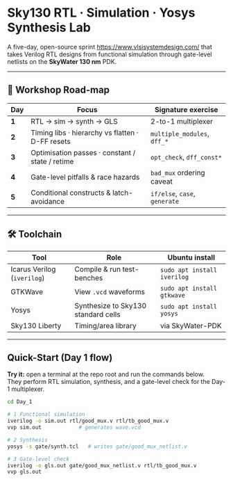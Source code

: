 # Sky130 RTL · Simulation · Yosys Synthesis Lab

A five-day, open-source sprint https://www.vlsisystemdesign.com/ that takes Verilog RTL designs from functional simulation through gate-level netlists on the **SkyWater 130 nm** PDK.

---

## 📅 Workshop Road-map

| Day |  Focus |  Signature exercise |
|-----|----------|-----------------------|
| **1** | RTL → sim → synth → GLS | 2-to-1 multiplexer |
| **2** | Timing libs · hierarchy vs flatten · D-FF resets | `multiple_modules`, `dff_*` |
| **3** | Optimisation passes · constant / state / retime | `opt_check`, `dff_const*` |
| **4** | Gate-level pitfalls & race hazards | `bad_mux` ordering caveat |
| **5** | Conditional constructs & latch-avoidance | `if/else`, `case`, `generate` |

---

## 🛠 Toolchain

| Tool | Role | Ubuntu install |
|------|------|----------------|
| Icarus Verilog (`iverilog`) | Compile & run test-benches | `sudo apt install iverilog` |
| GTKWave | View `.vcd` waveforms | `sudo apt install gtkwave` |
| Yosys | Synthesize to Sky130 standard cells | `sudo apt install yosys` |
| Sky130 Liberty | Timing/area library | via SkyWater-PDK |

---

##  Quick-Start (Day 1 flow)

 **Try it:** open a terminal at the repo root and run the commands below.  
They perform RTL simulation, synthesis, and a gate-level check for the Day-1 multiplexer.

```bash
cd Day_1

# 1️ Functional simulation
iverilog -o sim.out rtl/good_mux.v rtl/tb_good_mux.v
vvp sim.out            # generates wave.vcd

# 2️ Synthesis
yosys -s gate/synth.tcl   # writes gate/good_mux_netlist.v

# 3️ Gate-level check
iverilog -o gls.out gate/good_mux_netlist.v rtl/tb_good_mux.v
vvp gls.out
